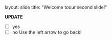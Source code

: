 
layout: slide
title: "Welcome toour second slide!"

__UPDATE__
- [ ] yes
- [ ] no
Use the left arrow to go back!
